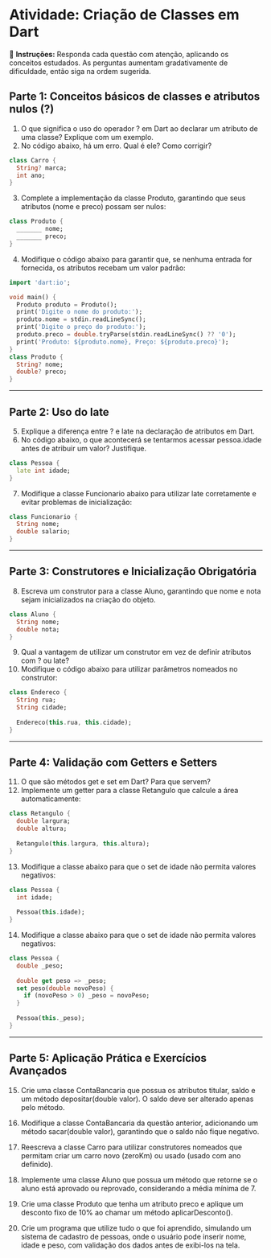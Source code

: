 # Atividade: Criação de Classes em Dart

📌 **Instruções:** Responda cada questão com atenção, aplicando os conceitos estudados. As perguntas aumentam gradativamente de dificuldade, então siga na ordem sugerida.

## Parte 1: Conceitos básicos de classes e atributos nulos (?)

1. O que significa o uso do operador ? em Dart ao declarar um atributo de uma classe? Explique com um exemplo.
2. No código abaixo, há um erro. Qual é ele? Como corrigir?
```dart
class Carro {
  String? marca;
  int ano;
}
```
3. Complete a implementação da classe Produto, garantindo que seus atributos (nome e preco) possam ser nulos:
```dart
class Produto {
  _______ nome;
  _______ preco;
}
```
4. Modifique o código abaixo para garantir que, se nenhuma entrada for fornecida, os atributos recebam um valor padrão:
```dart
import 'dart:io';

void main() {
  Produto produto = Produto();
  print('Digite o nome do produto:');
  produto.nome = stdin.readLineSync();
  print('Digite o preço do produto:');
  produto.preco = double.tryParse(stdin.readLineSync() ?? '0');
  print('Produto: ${produto.nome}, Preço: ${produto.preco}');
}
class Produto {
  String? nome;
  double? preco;
}
```

---

## Parte 2: Uso do late

5. Explique a diferença entre ? e late na declaração de atributos em Dart.
6. No código abaixo, o que acontecerá se tentarmos acessar pessoa.idade antes de atribuir um valor? Justifique.
```dart
class Pessoa {
  late int idade;
}
```
7. Modifique a classe Funcionario abaixo para utilizar late corretamente e evitar problemas de inicialização:
```dart
class Funcionario {
  String nome;
  double salario;
}
```

---

## Parte 3: Construtores e Inicialização Obrigatória
8. Escreva um construtor para a classe Aluno, garantindo que nome e nota sejam inicializados na criação do objeto.
```dart
class Aluno {
  String nome;
  double nota;
}
```
9. Qual a vantagem de utilizar um construtor em vez de definir atributos com ? ou late?
10. Modifique o código abaixo para utilizar parâmetros nomeados no construtor:
```dart
class Endereco {
  String rua;
  String cidade;
  
  Endereco(this.rua, this.cidade);
}
```

---

## Parte 4: Validação com Getters e Setters

11. O que são métodos get e set em Dart? Para que servem?
12. Implemente um getter para a classe Retangulo que calcule a área automaticamente:
```dart
class Retangulo {
  double largura;
  double altura;
  
  Retangulo(this.largura, this.altura);
}

```
13. Modifique a classe abaixo para que o set de idade não permita valores negativos:
```dart
class Pessoa {
  int idade;
  
  Pessoa(this.idade);
}
```
14. Modifique a classe abaixo para que o set de idade não permita valores negativos:
```dart
class Pessoa {
  double _peso;
  
  double get peso => _peso;
  set peso(double novoPeso) {
    if (novoPeso > 0) _peso = novoPeso;
  }
  
  Pessoa(this._peso);
}
```

---

## Parte 5: Aplicação Prática e Exercícios Avançados

15. Crie uma classe ContaBancaria que possua os atributos titular, saldo e um método depositar(double valor). O saldo deve ser alterado apenas pelo método.

16. Modifique a classe ContaBancaria da questão anterior, adicionando um método sacar(double valor), garantindo que o saldo não fique negativo.

17. Reescreva a classe Carro para utilizar construtores nomeados que permitam criar um carro novo (zeroKm) ou usado (usado com ano definido).

18. Implemente uma classe Aluno que possua um método que retorne se o aluno está aprovado ou reprovado, considerando a média mínima de 7.

19. Crie uma classe Produto que tenha um atributo preco e aplique um desconto fixo de 10% ao chamar um método aplicarDesconto().

20. Crie um programa que utilize tudo o que foi aprendido, simulando um sistema de cadastro de pessoas, onde o usuário pode inserir nome, idade e peso, com validação dos dados antes de exibi-los na tela.


